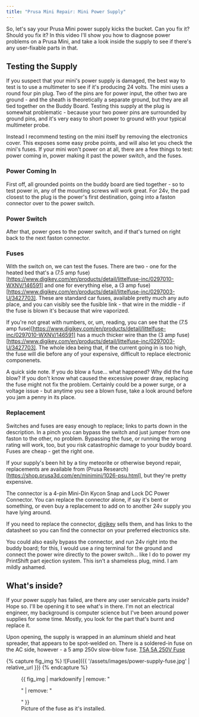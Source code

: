 ```yaml
---
title: "Prusa Mini Repair: Mini Power Supply"
---
```




So, let's say your Prusa Mini power supply kicks the bucket.  Can you fix it?  Should you fix it?  In this video I'll show you how to diagnose power problems on a Prusa Mini, and take a look inside the supply to see if there's any user-fixable parts in that.

## Testing the Supply
If you suspect that your mini's power supply is damaged, the best way to test is to use a multimeter to see if it's producing 24 volts.  The mini uses a round four pin plug.  Two of the pins are for power input, the other two are ground - and the sheath is theoretically a separate ground, but they are all tied together on the Buddy Board.  Testing this supply at the plug is somewhat problematic - because your two power pins are surrounded by ground pins, and it's very easy to short power to ground with your typical multimeter probe.

Instead I recommend testing on the mini itself by removing the electronics cover.  This exposes some easy probe points, and will also let you check the mini's fuses.  If your mini won't power on at all, there are a few things to test: power coming in, power making it past the power switch, and the fuses.

### Power Coming In
First off, all grounded points on the buddy board are tied together - so to test power in, any of the mounting screws will work great.  For 24v, the pad closest to the plug is the power's first destination, going into a faston connector over to the power switch.

### Power Switch
After that, power goes to the power switch, and if that's turned on right back to the next faston connector.

### Fuses
With the switch on, we can test the fuses.  There are two - one for the heated bed that's a (7.5 amp fuse)[https://www.digikey.com/en/products/detail/littelfuse-inc/0297010-WXNV/146591] and one for everything else, a (3 amp fuse)[https://www.digikey.com/en/products/detail/littelfuse-inc/0297003-U/3427703].  These are standard car fuses, available pretty much any auto place, and you can visibly see the fusible link - that wire in the middle - if the fuse is blown it's because that wire vaporized.

If you're not great with numbers, or, um, reading, you can see that the (7.5 amp fuse)[https://www.digikey.com/en/products/detail/littelfuse-inc/0297010-WXNV/146591] has a much thicker wire than the (3 amp fuse)[https://www.digikey.com/en/products/detail/littelfuse-inc/0297003-U/3427703].  The whole idea being that, if the current going in is too high, the fuse will die before any of your expensive, difficult to replace electronic componenets.

A quick side note.  If you do blow a fuse... what happened?  Why did the fuse blow?  If you don't know what caused the excessive power draw, replacing the fuse might not fix the problem.  Certainly could be a power surge, or a voltage issue - but anytime you see a blown fuse, take a look around before you jam a penny in its place.

### Replacement
Switches and fuses are easy enough to replace; links to parts down in the description.  In a pinch you can bypass the switch and just jumper from one faston to the other, no problem.  Bypassing the fuse, or running the wrong rating will work, too, but you risk catastrophic damage to your buddy board.  Fuses are cheap - get the right one.

If your supply's been hit by a tiny meteorite or otherwise beyond repair, replacements are available from (Prusa Research)[https://shop.prusa3d.com/en/minimini/1026-psu.html], but they're pretty expensive.

The connector is a 4-pin Mini-Din Kycon Snap and Lock DC Power Connector.  You can replace the connector alone, if say it's bent or something, or even buy a replacement to add on to another 24v supply you have lying around.

If you need to replace the connector, [digikey](https://www.digikey.at/product-detail/en/kycon-inc/KPPX-4P/2092-KPPX-4P-ND/9990085?cur=EUR&lang=en) sells them, and has links to the datasheet so you can find the connector on your preferred electronics site.

You could also easily bypass the connector, and run 24v right into the buddy board; for this, I would use a ring terminal for the ground and connect the power wire directly to the power switch... like I do to power my PrintShift part ejection system.  This isn't a shameless plug, mind.  I am mildly ashamed.


## What's inside?
If your power supply has failed, are there any user servicable parts inside?  Hope so.  I'll be opening it to see what's in there.  I'm not an electrical engineer, my background is computer science but I've been around power supplies for some time.  Mostly, you look for the part that's burnt and replace it.

Upon opening, the supply is wrapped in an aluminum shield and heat spreader, that appears to be spot-welded on.  There is a soldered-in fuse on the AC side, however - a 5 amp 250v slow-blow fuse.  [T5A 5A 250V Fuse](https://www.walmart.com/ip/10Pcs-DIP-Mounted-Square-Slow-Blow-Micro-Fuse-T5A-5A-250V-Black/678411349?wmlspartner=wlpa&selectedSellerId=571)

{% capture fig_img %}
![Fuse]({{ '/assets/images/power-supply-fuse.jpg' | relative_url }})
{% endcapture %}

<figure>
  {{ fig_img | markdownify | remove: "<p>" | remove: "</p>" }}
  <figcaption>Picture of the fuse as it's installed.</figcaption>
</figure>
